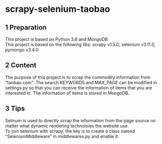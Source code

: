 # scrapy-selenium-taobao
## 1 Preparation
This project is based on Python 3.6 and MongoDB <br>
This project is based on the following libs: scrapy v1.5.0, selenium v3.11.0, pymongo v3.4.0
## 2 Content
The purpose of this project is to scrap the commodity information from "taobao.com". The search KEYWORDS and MAX_PAGE can be modified in settings.py so that you can receive the information of items that you are interested in. The information of items is stored in MongoDB.
## 3 Tips
Selinum is used to directly scrap the information from the page source no matter what dynamic rendering technoloies the website use.<br>
To join selenium with scrapy, the key is to create a class named "SeleniumMiddleware" in middlewares.py and enable it.
